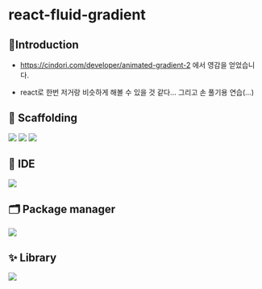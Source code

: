 # react-fluid-gradient



## :triangular_flag_on_post:Introduction

+ https://cindori.com/developer/animated-gradient-2 에서 영감을 얻었습니다.

+ react로 한번 저거랑 비슷하게 해볼 수 있을 것 같다... 그리고 손 풀기용 연습(...)



## :milky_way: Scaffolding
<p>
<img src="https://img.shields.io/badge/react-61DAFB?style=for-the-badge&logo=react&logoColor=white"/>
<img src="https://img.shields.io/badge/Typescript-3178C6?style=for-the-badge&logo=typescript&logoColor=white"/>
<img src="https://img.shields.io/badge/vite-646CFF?style=for-the-badge&logo=vite&logoColor=white"/>
</p>


## 🧰 IDE
<p>
<img src="https://img.shields.io/badge/VScode-007ACC?style=for-the-badge&logo=visualstudiocode&logoColor=white"/>
</p>


## 🗂 Package manager
<p>
<img src="https://img.shields.io/badge/pnpm-F69220?style=for-the-badge&logo=pnpm&logoColor=white"/>
</p>


## ✨ Library
<p>
<img src="https://img.shields.io/badge/emotion-DB7093?style=for-the-badge&logo=styledcomponents&logoColor=white"/>
</p>